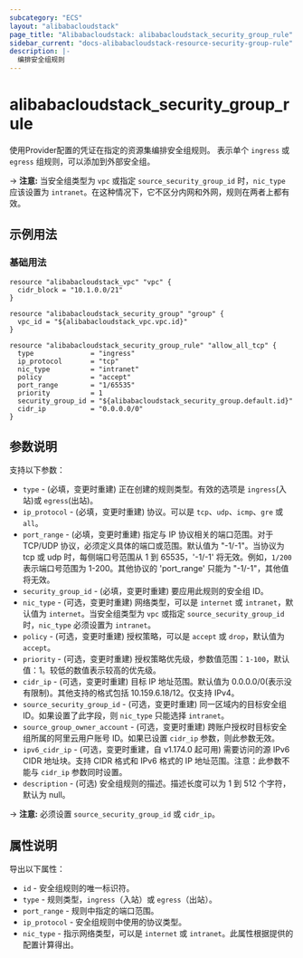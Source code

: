 ```yaml
---
subcategory: "ECS"
layout: "alibabacloudstack"
page_title: "Alibabacloudstack: alibabacloudstack_security_group_rule"
sidebar_current: "docs-alibabacloudstack-resource-security-group-rule"
description: |-
  编排安全组规则
---
```


# alibabacloudstack_security_group_rule

使用Provider配置的凭证在指定的资源集编排安全组规则。
表示单个 `ingress` 或 `egress` 组规则，可以添加到外部安全组。

-> **注意:** 当安全组类型为 `vpc` 或指定 `source_security_group_id` 时，`nic_type` 应该设置为 `intranet`。在这种情况下，它不区分内网和外网，规则在两者上都有效。


## 示例用法

### 基础用法

```
resource "alibabacloudstack_vpc" "vpc" {
  cidr_block = "10.1.0.0/21"
}

resource "alibabacloudstack_security_group" "group" {
  vpc_id = "${alibabacloudstack_vpc.vpc.id}"
}

resource "alibabacloudstack_security_group_rule" "allow_all_tcp" {
  type              = "ingress"
  ip_protocol       = "tcp"
  nic_type          = "intranet"
  policy            = "accept"
  port_range        = "1/65535"
  priority          = 1
  security_group_id = "${alibabacloudstack_security_group.default.id}"
  cidr_ip           = "0.0.0.0/0"
}
```

## 参数说明

支持以下参数：

* `type` - (必填，变更时重建) 正在创建的规则类型。有效的选项是 `ingress`(入站)或 `egress`(出站)。
* `ip_protocol` - (必填，变更时重建) 协议。可以是 `tcp`、`udp`、`icmp`、`gre` 或 `all`。
* `port_range` - (必填，变更时重建) 指定与 IP 协议相关的端口范围。对于 TCP/UDP 协议，必须定义具体的端口或范围。默认值为 "-1/-1"。当协议为 tcp 或 udp 时，每侧端口号范围从 1 到 65535，'-1/-1' 将无效。例如，`1/200` 表示端口号范围为 1-200。其他协议的 'port_range' 只能为 "-1/-1"，其他值将无效。
* `security_group_id` - (必填，变更时重建) 要应用此规则的安全组 ID。
* `nic_type` - (可选，变更时重建) 网络类型，可以是 `internet` 或 `intranet`，默认值为 `internet`。当安全组类型为 `vpc` 或指定 `source_security_group_id` 时，`nic_type` 必须设置为 `intranet`。
* `policy` - (可选，变更时重建) 授权策略，可以是 `accept` 或 `drop`，默认值为 `accept`。
* `priority` - (可选，变更时重建) 授权策略优先级，参数值范围：`1-100`，默认值：1。较低的数值表示较高的优先级。
* `cidr_ip` - (可选，变更时重建) 目标 IP 地址范围。默认值为 0.0.0.0/0(表示没有限制)。其他支持的格式包括 10.159.6.18/12。仅支持 IPv4。
* `source_security_group_id` - (可选，变更时重建) 同一区域内的目标安全组 ID。如果设置了此字段，则 `nic_type` 只能选择 `intranet`。
* `source_group_owner_account` - (可选，变更时重建) 跨账户授权时目标安全组所属的阿里云用户账号 ID。如果已设置 `cidr_ip` 参数，则此参数无效。
* `ipv6_cidr_ip` - (可选，变更时重建，自 v1.174.0 起可用) 需要访问的源 IPv6 CIDR 地址块。支持 CIDR 格式和 IPv6 格式的 IP 地址范围。注意：此参数不能与 `cidr_ip` 参数同时设置。
* `description` - (可选) 安全组规则的描述。描述长度可以为 1 到 512 个字符，默认为 null。

-> **注意:** 必须设置 `source_security_group_id` 或 `cidr_ip`。

## 属性说明

导出以下属性：

* `id` - 安全组规则的唯一标识符。
* `type` - 规则类型，`ingress`（入站）或 `egress`（出站）。
* `port_range` - 规则中指定的端口范围。
* `ip_protocol` - 安全组规则中使用的协议类型。
* `nic_type` - 指示网络类型，可以是 `internet` 或 `intranet`。此属性根据提供的配置计算得出。
